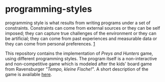 # programming-styles

programming style is what results from writing programs under a set of constraints. Constraints can come from external sources or they can be self imposed; they can capture true challenges of the environment or they can be artificial; they can come from past experiences and measurable data or they can come from personal preferences. [1](https://books.google.de/books/about/Exercises_in_Programming_Style.html?id=A-TMAwAAQBAJ&source=kp_book_description&redir_esc=y)

This repository contains the implementation of _Preys and Hunters_ game, using different programming styles. The program itself is a non-interactive and non-competitive game which is modeled after the kids' board game from Ravensburger _"Tempo, kleine Fische!"_. A short description of the game is available [here](https://boardgamegeek.com/boardgame/24658/avanti-mare).
